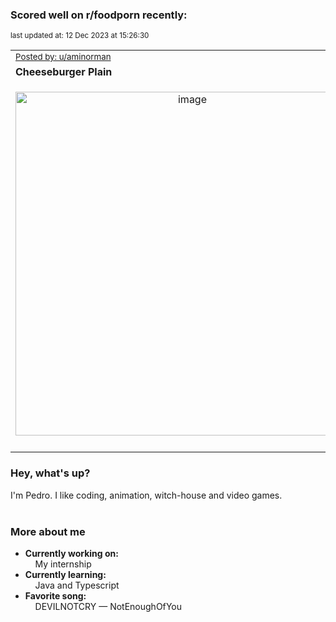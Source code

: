 ### Scored well on r/foodporn recently:

<p align="left"><sub>last updated at: 12 Dec 2023 at 15:26:30</sub></p>

|   |
| --- |
| <sub>[Posted by: u/aminorman][source]</sub> |
| **Cheeseburger Plain** | 
|<p align="center"> <img alt="image" src="https://i.redd.it/hxvalxk8d65c1.jpg" width="550" /> </p>|
|   |

### Hey, what's up?

I'm Pedro. I like coding, animation, witch-house and video games.<br><br>

### More about me
- **Currently working on:**  
&nbsp;&nbsp;&nbsp;&nbsp;My internship
- **Currently learning:**  
&nbsp;&nbsp;&nbsp;&nbsp;Java and Typescript
- **Favorite song:**  
&nbsp;&nbsp;&nbsp;&nbsp;DEVILNOTCRY — NotEnoughOfYou<br><br>

  



  
  
  
[linkedin]: https://linkedin.com/in/pedro-h-r-gomes-8a487b14a/
[gmail]: mailto:pilique11@gmail.com
[source]: https://reddit.com/r/FoodPorn/comments/18e2l3u/cheeseburger_plain/
[redditAPI]: https://www.reddit.com/dev/api/